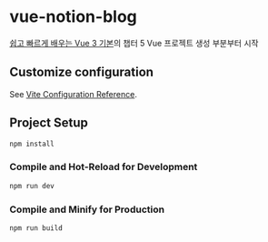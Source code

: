 # vue-notion-blog

[쉽고 빠르게 배우는 Vue 3 기본](https://www.inflearn.com/course/%EC%89%BD%EA%B3%A0-%EB%B9%A0%EB%A5%B4%EA%B2%8C-%EB%B0%B0%EC%9A%B0%EB%8A%94-vue3)의 챕터 5 Vue 프로젝트 생성 부분부터 시작

## Customize configuration

See [Vite Configuration Reference](https://vitejs.dev/config/).

## Project Setup

```sh
npm install
```

### Compile and Hot-Reload for Development

```sh
npm run dev
```

### Compile and Minify for Production

```sh
npm run build
```
